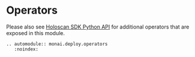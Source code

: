 # Operators

Please also see <a href="https://docs.nvidia.com/holoscan/sdk-user-guide/api/holoscan_python_api_operators.html">Holoscan SDK Python API</a> for additional operators that are exposed in this module.

```{eval-rst}
.. automodule:: monai.deploy.operators
   :noindex:
```
